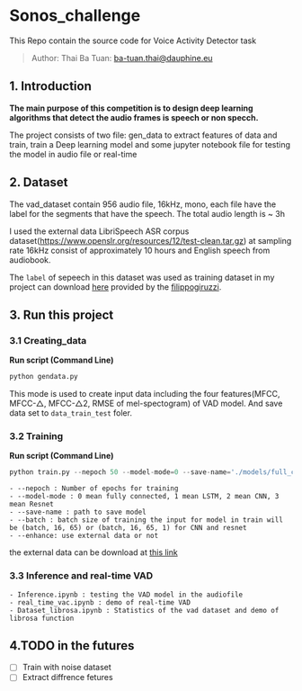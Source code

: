 
# Sonos_challenge

This Repo contain the source code for Voice Activity Detector task

>Author: Thai Ba Tuan: ba-tuan.thai@dauphine.eu
## 1. Introduction

**The main purpose of this competition is to design deep learning algorithms that detect the audio frames is speech or non specch.**

The project consists of two file: gen_data to extract features of data and train, train a Deep learning model and some jupyter notebook file for testing the model in audio file or real-time

## 2. Dataset
The vad_dataset contain 956 audio file, 16kHz, mono, each file have the label for the segments that have the speech. The total audio length is ~ 3h 

I used the external data LibriSpeech ASR corpus dataset(https://www.openslr.org/resources/12/test-clean.tar.gz) at sampling rate 16kHz consist of approximately 10 hours and English speech from audiobook.

The `label` of sepeech in this dataset was used as training dataset in my project can download [here](https://drive.google.com/drive/folders/1ZPQ6wnMhHeE7XP5dqpAEmBAryFzESlin) provided by the [filippogiruzzi](https://github.com/filippogiruzzi/voice_activity_detection).

## 3. Run this project

### 3.1 Creating_data 

**Run script (Command Line)**

```python
python gendata.py 
```
This mode is used to create input  data including the four features(MFCC, MFCC-△, MFCC-△2, RMSE of mel-spectogram) of VAD model.
And save data set to `data_train_test` foler.

### 3.2 Training 

**Run script (Command Line)**

```python
python train.py --nepoch 50 --model-mode=0 --save-name='./models/full_con_vad_eh.h5' --batch=8196 --enhance
```

```
- --nepoch : Number of epochs for training
- --model-mode : 0 mean fully connected, 1 mean LSTM, 2 mean CNN, 3 mean Resnet
- --save-name : path to save model
- --batch : batch size of training the input for model in train will be (batch, 16, 65) or (batch, 16, 65, 1) for CNN and resnet
- --enhance: use external data or not
```
the external data can be download at [this link](https://drive.google.com/drive/folders/1N8JF0tk48oz3R4Z0XPKM5PNmYVZAilzj?usp=sharing)

### 3.3 Inference and real-time VAD
```
- Inference.ipynb : testing the VAD model in the audiofile 
- real_time_vac.ipynb : demo of real-time VAD
- Dataset_librosa.ipynb : Statistics of the vad dataset and demo of librosa function
```
##  4.TODO in the futures

- [ ] Train with noise dataset
- [ ] Extract diffrence fetures
